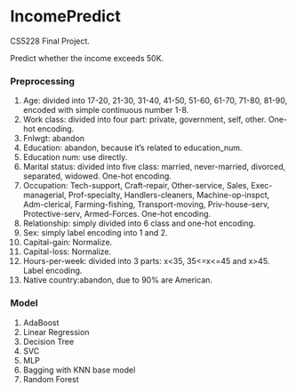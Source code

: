 # IncomePredict
CS5228 Final Project.

Predict whether the income exceeds 50K.

### Preprocessing
1. Age: divided into 17-20, 21-30, 31-40, 41-50, 51-60, 61-70, 71-80, 81-90, encoded with simple continuous number 1-8.
2. Work class: divided into four part: private, government, self, other. One-hot encoding.
3. Fnlwgt: abandon
4. Education: abandon, because it’s related to education_num.
5. Education num: use directly.
6. Marital status: divided into five class: married, never-married, divorced, separated, widowed. One-hot encoding.
7. Occupation: Tech-support, Craft-repair, Other-service, Sales, Exec-managerial, Prof-specialty, Handlers-cleaners, Machine-op-inspct, Adm-clerical, Farming-fishing, Transport-moving, Priv-house-serv, Protective-serv, Armed-Forces. One-hot encoding.
8. Relationship: simply divided into 6 class and one-hot encoding.
9. Sex: simply label encoding into 1 and 2.
10. Capital-gain: Normalize.
11. Capital-loss: Normalize.
12. Hours-per-week: divided into 3 parts: x<35, 35<=x<=45 and x>45. Label encoding.
13. Native country:abandon, due to 90% are American.

### Model
1. AdaBoost
2. Linear Regression
3. Decision Tree
4. SVC
5. MLP
6. Bagging with KNN base model
7. Random Forest
